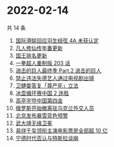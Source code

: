 # 2022-02-14

共 14 条

<!-- BEGIN -->
<!-- 最后更新时间 Mon Feb 14 2022 05:08:00 GMT+0800 (China Standard Time) -->

1. [国际滑联回应羽生结弦 4A 未获认定](https://www.zhihu.com/search?q=羽生结弦)
1. [凡人修仙传年番更新](https://www.zhihu.com/search?q=凡人修仙传)
1. [国王排名更新](https://www.zhihu.com/search?q=国王排名)
1. [一拳超人重制版 203 话](https://www.zhihu.com/search?q=一拳超人)
1. [进击的巨人最终季 Part.2 进击的巨人](https://www.zhihu.com/search?q=进击的巨人)
1. [禁止违法失德艺人通过电视剧出镜](https://www.zhihu.com/search?q=失德艺人)
1. [卫健委答复「尊严死」立法](https://www.zhihu.com/search?q=尊严死)
1. [冰壶循环赛中国 2 连胜](https://www.zhihu.com/search?q=冰壶)
1. [高亭宇夺中国第四金](https://www.zhihu.com/search?q=高亭宇)
1. [俄罗斯开始撤离驻乌克兰外交人员](https://www.zhihu.com/search?q=俄罗斯乌克兰)
1. [北京发布暴雪蓝色预警](https://www.zhihu.com/search?q=北京暴雪蓝色预警)
1. [武大靖无缘卫冕](https://www.zhihu.com/search?q=武大靖)
1. [易烊千玺领衔主演电影票房全部超 10 亿](https://www.zhihu.com/search?q=易烊千玺)
1. [宁德时代否认与特斯拉谈崩](https://www.zhihu.com/search?q=宁德时代)

<!-- END -->
